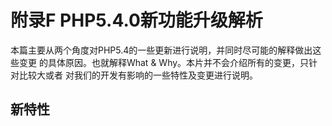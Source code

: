# 附录F PHP5.4.0新功能升级解析

本篇主要从两个角度对PHP5.4的一些更新进行说明，并同时尽可能的解释做出这些变更
的具体原因。也就解释What & Why。本片并不会介绍所有的变更，只针对比较大或者
对我们的开发有影响的一些特性及变更进行说明。

## 新特性